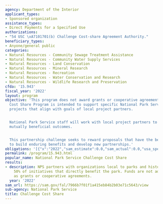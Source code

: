 ```yaml
---
agency: Department of the Interior
applicant_types:
- Sponsored organization
assistance_types:
- Direct Payments for a Specified Use
authorizations:
- "54 USC \xA7101701(b) Challenge Cost-share Agreement Authority."
beneficiary_types:
- Anyone/general public
categories:
- Natural Resources - Community Sewage Treatment Assistance
- Natural Resources - Community Water Supply Services
- Natural Resources - Land Conservation
- Natural Resources - Mineral Research
- Natural Resources - Recreation
- Natural Resources - Water Conservation and Research
- Natural Resources - Wildlife Research and Preservation
cfda: '15.943'
fiscal_year: '2022'
layout: program
objective: 'This program does not award grants or cooperative agreements. The Challenge
  Cost Share Program is intended to support specific National Park Service mission-related
  projects that align with goals of local project partners.


  National Park Service staff will work with local project partners to achieve these
  mutually beneficial outcomes.


  This partnership challenge seeks to reward proposals that have the best prospects
  to build enduring benefits and develop new partnerships.'
obligations: '[{"x":"2022","sam_estimate":0.0,"sam_actual":0.0,"usa_spending_actual":-9586.84},{"x":"2023","sam_estimate":0.0,"sam_actual":0.0,"usa_spending_actual":-23000.0},{"x":"2024","sam_estimate":0.0,"sam_actual":0.0,"usa_spending_actual":0.0}]'
permalink: /program/15.943.html
popular_name: National Park Service Challenge Cost Share
results:
- description: NPS partners with organizations local to parks and historic sites funding
    50% of initiatives that directly benefit the park. Funds are not administered
    as grants or cooperative agreements.
  year: '2022'
sam_url: https://sam.gov/fal/7966b7f01f1a415eb84b2b03e71c5643/view
sub-agency: National Park Service
title: Challenge Cost Share
---
```

